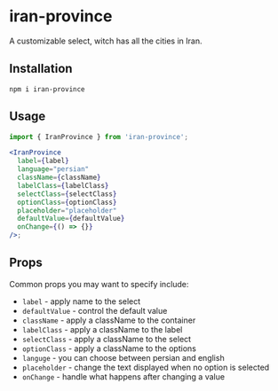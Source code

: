 # iran-province

A customizable select,
witch has all the cities in Iran.

## Installation

```
npm i iran-province

```

## Usage

```jsx
import { IranProvince } from 'iran-province';

<IranProvince
  label={label}
  language="persian"
  className={className}
  labelClass={labelClass}
  selectClass={selectClass}
  optionClass={optionClass}
  placeholder="placeholder"
  defaultValue={defaultValue}
  onChange={() => {}}
/>;
```

## Props

Common props you may want to specify include:

- `label` - apply name to the select
- `defaultValue` - control the default value
- `className` - apply a className to the container
- `labelClass` - apply a className to the label
- `selectClass` - apply a className to the select
- `optionClass` - apply a className to the options
- `languge` - you can choose between persian and english
- `placeholder` - change the text displayed when no option is selected
- `onChange` - handle what happens after changing a value
